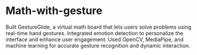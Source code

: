 # Math-with-gesture
Built GestureGlide, a virtual math board that lets users solve problems using real-time hand gestures. Integrated emotion detection to personalize the interface and enhance user engagement. Used OpenCV, MediaPipe, and machine learning for accurate gesture recognition and dynamic interaction.

